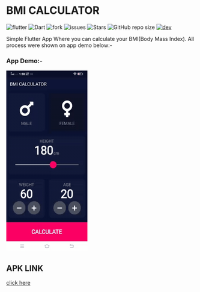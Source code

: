 # BMI CALCULATOR

![flutter](https://img.shields.io/badge/Flutter-Framework-green?logo=flutter)
![Dart](https://img.shields.io/badge/Dart-Language-blue?logo=dart)
![fork](https://img.shields.io/github/forks/surrajj20/BMI--Calculator-App) 
![issues](https://img.shields.io/github/issues/surrajj20/BMI--Calculator-App)
![Stars](https://img.shields.io/github/stars/surrajj20/BMI--Calculator-App)
![GitHub repo size](https://img.shields.io/github/repo-size/surrajj20/BMI--Calculator-App)
[![dev](https://img.shields.io/badge/developed%20by%20-suraj%20sah-blue)](https://surrajj20.github.io/Portfolio-of-SURAJ-SAH/)

Simple Flutter App Where you can calculate your BMI(Body Mass Index). All process were shown on app demo below:-

### App Demo:-
![App Demo](images/app-demo.gif)


## APK LINK
[click here](https://drive.google.com/file/d/177pyGLq_n-rCInX0JCpjeQrKfuOUsbnv/view?usp=sharing)
